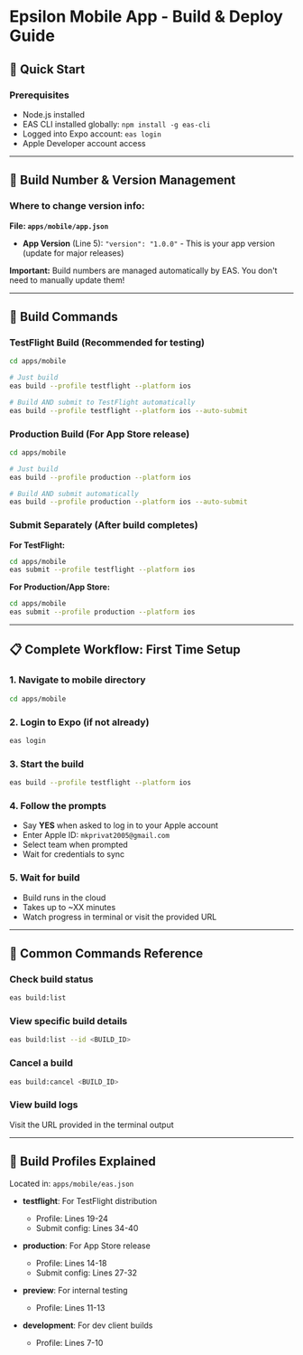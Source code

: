 # Epsilon Mobile App - Build & Deploy Guide

## 📱 Quick Start

### Prerequisites
- Node.js installed
- EAS CLI installed globally: `npm install -g eas-cli`
- Logged into Expo account: `eas login`
- Apple Developer account access

---

## 🔢 Build Number & Version Management

### Where to change version info:

**File: `apps/mobile/app.json`**

- **App Version** (Line 5): `"version": "1.0.0"` - This is your app version (update for major releases)

**Important:** Build numbers are managed automatically by EAS. You don't need to manually update them!

---

## 🚀 Build Commands

### TestFlight Build (Recommended for testing)

```bash
cd apps/mobile

# Just build
eas build --profile testflight --platform ios

# Build AND submit to TestFlight automatically
eas build --profile testflight --platform ios --auto-submit
```

### Production Build (For App Store release)

```bash
cd apps/mobile

# Just build
eas build --profile production --platform ios

# Build AND submit automatically
eas build --profile production --platform ios --auto-submit
```

### Submit Separately (After build completes)

**For TestFlight:**
```bash
cd apps/mobile
eas submit --profile testflight --platform ios
```

**For Production/App Store:**
```bash
cd apps/mobile
eas submit --profile production --platform ios
```

---

## 📋 Complete Workflow: First Time Setup

### 1. Navigate to mobile directory
```bash
cd apps/mobile
```

### 2. Login to Expo (if not already)
```bash
eas login
```

### 3. Start the build
```bash
eas build --profile testflight --platform ios
```

### 4. Follow the prompts
- Say **YES** when asked to log in to your Apple account
- Enter Apple ID: `mkprivat2005@gmail.com`
- Select team when prompted
- Wait for credentials to sync

### 5. Wait for build
- Build runs in the cloud
- Takes up to ~XX minutes
- Watch progress in terminal or visit the provided URL

---

## 🎯 Common Commands Reference

### Check build status
```bash
eas build:list
```

### View specific build details
```bash
eas build:list --id <BUILD_ID>
```

### Cancel a build
```bash
eas build:cancel <BUILD_ID>
```

### View build logs
Visit the URL provided in the terminal output

---


## 📝 Build Profiles Explained

Located in: `apps/mobile/eas.json`

- **testflight**: For TestFlight distribution
  - Profile: Lines 19-24
  - Submit config: Lines 34-40

- **production**: For App Store release
  - Profile: Lines 14-18
  - Submit config: Lines 27-32

- **preview**: For internal testing
  - Profile: Lines 11-13

- **development**: For dev client builds
  - Profile: Lines 7-10

